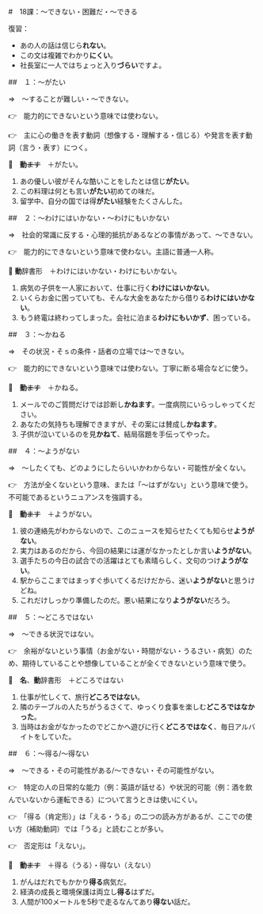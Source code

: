 #　18課：〜できない・困難だ・〜できる

復習：

- あの人の話は信じら**れない**。
- この文は複雑でわかり**にくい**。
- 社長室に一人ではちょっと入り**づらい**ですよ。

##　１：〜がたい

⇒　〜することが難しい・〜できない。

👉　能力的にできないという意味では使わない。

👉　主に心の働きを表す動詞（想像する・理解する・信じる）や発言を表す動詞（言う・表す）につく。

🔗　**動**~~ます~~　＋がたい。

1. あの優しい彼がそんな酷いことをしたとは信じ**がたい**。
2. この料理は何とも言い**がたい**初めての味だ。
3. 留学中、自分の国では得**がたい**経験をたくさんした。



##　２：〜わけにはいかない・〜わけにもいかない

⇒　社会的常識に反する・心理的抵抗があるなどの事情があって、〜できない。

👉　能力的にできないという意味で使わない。主語に普通一人称。

🔗 **動**辞書形　＋わけにはいかない・わけにもいかない。

1. 病気の子供を一人家において、仕事に行く**わけにはいかない**。
2. いくらお金に困っていても、そんな大金をあなたから借りる**わけにはいかない**。
3. もう終電は終わってしまった。会社に泊まる**わけにもいかず**、困っている。

##　３：〜かねる

⇒　その状況・そｓの条件・話者の立場では〜できない。

👉　能力的にできないという意味では使わない。丁寧に断る場合などに使う。

🔗　**動**~~ます~~　＋かねる。

1. メールでのご質問だけでは診断し**かねます**。一度病院にいらっしゃってください。
2. あなたの気持ちも理解できますが、その案には賛成し**かねます**。
3. 子供が泣いているのを見**かねて**、結局宿題を手伝ってやった。

##　４：〜ようがない

⇒　〜したくても、どのようにしたらいいかわからない・可能性が全くない。

👉　方法が全くないという意味、または「〜はずがない」という意味で使う。不可能であるというニュアンスを強調する。

🔗　**動**~~ます~~　＋ようがない。

1. 彼の連絡先がわからないので、このニュースを知らせたくても知らせ**ようがない**。
2. 実力はあるのだから、今回の結果には運がなかったとしか言い**ようがない**。
3. 選手たちの今日の試合での活躍はとても素晴らしく、文句のつけ**ようがない**。
4. 駅からここまではまっすぐ歩いてくるだけだから、迷い**ようがない**と思うけどね。
5. これだけしっかり準備したのだ。悪い結果になり**ようがない**だろう。


##　５：〜どころではない

⇒　〜できる状況ではない。

👉　余裕がないという事情（お金がない・時間がない・うるさい・病気）のため、期待していることや想像していることが全くできないという意味で使う。

🔗　**名**、**動**辞書形　＋どころではない

1. 仕事が忙しくて、旅行**どころではない**。
2. 隣のテーブルの人たちがうるさくて、ゆっくり食事を楽しむ**どころではなかった**。
3. 当時はお金がなかったのでどこかへ遊びに行く**どころではなく**、毎日アルバイトをしていた。

##　６：〜得る/〜得ない

⇒　〜できる・その可能性がある/〜できない・その可能性がない。

👉　特定の人の日常的な能力（例：英語が話せる）や状況的可能（例：酒を飲んでいないから運転できる）について言うときは使いにくい。

👉　「得る（肯定形）」は「える・うる」の二つの読み方があるが、ここでの使い方（補助動詞）では「うる」と読むことが多い。

👉　否定形は「えない」。

🔗　**動**~~ます~~　＋得る（うる）・得ない（えない）

1. がんはだれでもかかり**得る**病気だ。
2. 経済の成長と環境保護は両立し**得る**はずだ。
3. 人間が100メートルを5秒で走るなんてあり**得ない**話だ。
